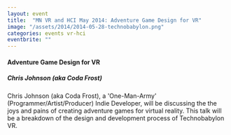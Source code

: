```yaml
---
layout: event
title:  "MN VR and HCI May 2014: Adventure Game Design for VR"
image: "/assets/2014/2014-05-28-technobabylon.png"
categories: events vr-hci
eventbrite: ""
---
```


#### Adventure Game Design for VR
##### Chris Johnson (aka Coda Frost)

Chris Johnson (aka Coda Frost), a 'One-Man-Army' (Programmer/Artist/Producer) Indie Developer, will be discussing the the joys and pains of creating adventure games for virtual reality.  This talk will be a breakdown of the design and development process of Technobabylon VR.

